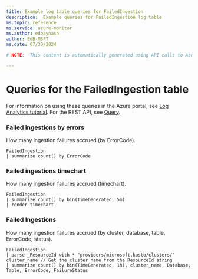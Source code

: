 ```yaml
---
title: Example log table queries for FailedIngestion
description:  Example queries for FailedIngestion log table
ms.topic: reference
ms.service: azure-monitor
ms.author: edbaynash
author: EdB-MSFT
ms.date: 07/30/2024

# NOTE:  This content is automatically generated using API calls to Azure. Any edits made on these files will be overwritten in the next run of the script. 

---
```


# Queries for the FailedIngestion table

For information on using these queries in the Azure portal, see [Log Analytics tutorial](/azure/azure-monitor/logs/log-analytics-tutorial). For the REST API, see [Query](/rest/api/loganalytics/query).


### Failed ingestions by errors  


How many ingestion failures accrued (by ErrorCode).  

```query
FailedIngestion 
| summarize count() by ErrorCode
```



### Failed ingestions timechart  


How many ingestion failures accrued (timechart).  

```query
FailedIngestion 
| summarize count() by bin(TimeGenerated, 5m) 
| render timechart 
```



### Failed Ingestions  


How many ingestion failures accrued (by cluster, database, table, ErrorCode, status).  

```query
FailedIngestion 
| parse _ResourceId with * "providers/microsoft.kusto/clusters/" cluster_name // Get the cluster name from the ResourceId string
| summarize count() by bin(TimeGenerated, 1h), cluster_name, Database, Table, ErrorCode, FailureStatus
```

